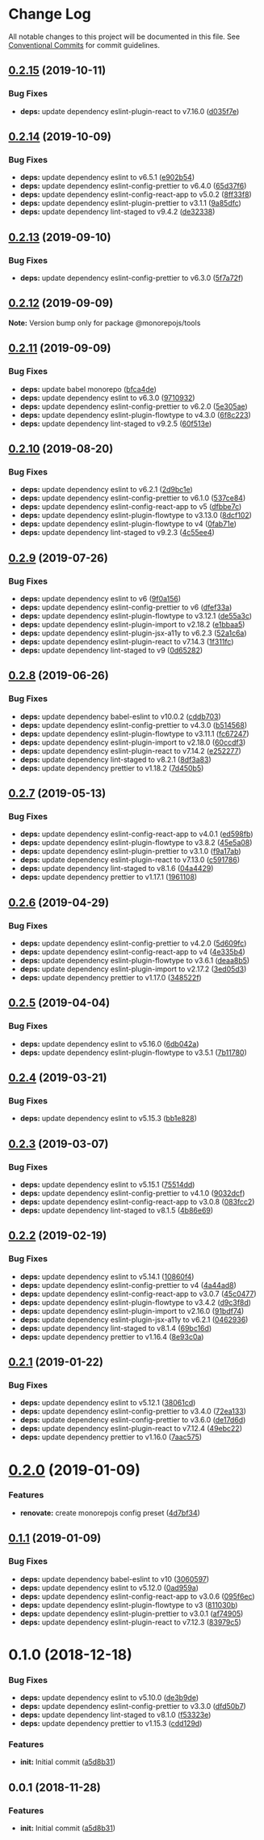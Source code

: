 # Change Log

All notable changes to this project will be documented in this file.
See [Conventional Commits](https://conventionalcommits.org) for commit guidelines.

## [0.2.15](https://github.com/monorepojs/monorepojs/compare/@monorepojs/tools@0.2.14...@monorepojs/tools@0.2.15) (2019-10-11)


### Bug Fixes

* **deps:** update dependency eslint-plugin-react to v7.16.0 ([d035f7e](https://github.com/monorepojs/monorepojs/commit/d035f7e))





## [0.2.14](https://github.com/monorepojs/monorepojs/compare/@monorepojs/tools@0.2.13...@monorepojs/tools@0.2.14) (2019-10-09)


### Bug Fixes

* **deps:** update dependency eslint to v6.5.1 ([e902b54](https://github.com/monorepojs/monorepojs/commit/e902b54))
* **deps:** update dependency eslint-config-prettier to v6.4.0 ([65d37f6](https://github.com/monorepojs/monorepojs/commit/65d37f6))
* **deps:** update dependency eslint-config-react-app to v5.0.2 ([8ff33f8](https://github.com/monorepojs/monorepojs/commit/8ff33f8))
* **deps:** update dependency eslint-plugin-prettier to v3.1.1 ([9a85dfc](https://github.com/monorepojs/monorepojs/commit/9a85dfc))
* **deps:** update dependency lint-staged to v9.4.2 ([de32338](https://github.com/monorepojs/monorepojs/commit/de32338))





## [0.2.13](https://github.com/monorepojs/monorepojs/compare/@monorepojs/tools@0.2.12...@monorepojs/tools@0.2.13) (2019-09-10)


### Bug Fixes

* **deps:** update dependency eslint-config-prettier to v6.3.0 ([5f7a72f](https://github.com/monorepojs/monorepojs/commit/5f7a72f))





## [0.2.12](https://github.com/monorepojs/monorepojs/compare/@monorepojs/tools@0.2.11...@monorepojs/tools@0.2.12) (2019-09-09)

**Note:** Version bump only for package @monorepojs/tools





## [0.2.11](https://github.com/monorepojs/monorepojs/compare/@monorepojs/tools@0.2.10...@monorepojs/tools@0.2.11) (2019-09-09)


### Bug Fixes

* **deps:** update babel monorepo ([bfca4de](https://github.com/monorepojs/monorepojs/commit/bfca4de))
* **deps:** update dependency eslint to v6.3.0 ([9710932](https://github.com/monorepojs/monorepojs/commit/9710932))
* **deps:** update dependency eslint-config-prettier to v6.2.0 ([5e305ae](https://github.com/monorepojs/monorepojs/commit/5e305ae))
* **deps:** update dependency eslint-plugin-flowtype to v4.3.0 ([6f8c223](https://github.com/monorepojs/monorepojs/commit/6f8c223))
* **deps:** update dependency lint-staged to v9.2.5 ([60f513e](https://github.com/monorepojs/monorepojs/commit/60f513e))





## [0.2.10](https://github.com/monorepojs/monorepojs/compare/@monorepojs/tools@0.2.9...@monorepojs/tools@0.2.10) (2019-08-20)


### Bug Fixes

* **deps:** update dependency eslint to v6.2.1 ([2d9bc1e](https://github.com/monorepojs/monorepojs/commit/2d9bc1e))
* **deps:** update dependency eslint-config-prettier to v6.1.0 ([537ce84](https://github.com/monorepojs/monorepojs/commit/537ce84))
* **deps:** update dependency eslint-config-react-app to v5 ([dfbbe7c](https://github.com/monorepojs/monorepojs/commit/dfbbe7c))
* **deps:** update dependency eslint-plugin-flowtype to v3.13.0 ([8dcf102](https://github.com/monorepojs/monorepojs/commit/8dcf102))
* **deps:** update dependency eslint-plugin-flowtype to v4 ([0fab71e](https://github.com/monorepojs/monorepojs/commit/0fab71e))
* **deps:** update dependency lint-staged to v9.2.3 ([4c55ee4](https://github.com/monorepojs/monorepojs/commit/4c55ee4))





## [0.2.9](https://github.com/monorepojs/monorepojs/compare/@monorepojs/tools@0.2.8...@monorepojs/tools@0.2.9) (2019-07-26)


### Bug Fixes

* **deps:** update dependency eslint to v6 ([9f0a156](https://github.com/monorepojs/monorepojs/commit/9f0a156))
* **deps:** update dependency eslint-config-prettier to v6 ([dfef33a](https://github.com/monorepojs/monorepojs/commit/dfef33a))
* **deps:** update dependency eslint-plugin-flowtype to v3.12.1 ([de55a3c](https://github.com/monorepojs/monorepojs/commit/de55a3c))
* **deps:** update dependency eslint-plugin-import to v2.18.2 ([e1bbaa5](https://github.com/monorepojs/monorepojs/commit/e1bbaa5))
* **deps:** update dependency eslint-plugin-jsx-a11y to v6.2.3 ([52a1c6a](https://github.com/monorepojs/monorepojs/commit/52a1c6a))
* **deps:** update dependency eslint-plugin-react to v7.14.3 ([1f311fc](https://github.com/monorepojs/monorepojs/commit/1f311fc))
* **deps:** update dependency lint-staged to v9 ([0d65282](https://github.com/monorepojs/monorepojs/commit/0d65282))





## [0.2.8](https://github.com/monorepojs/monorepojs/compare/@monorepojs/tools@0.2.7...@monorepojs/tools@0.2.8) (2019-06-26)


### Bug Fixes

* **deps:** update dependency babel-eslint to v10.0.2 ([cddb703](https://github.com/monorepojs/monorepojs/commit/cddb703))
* **deps:** update dependency eslint-config-prettier to v4.3.0 ([b514568](https://github.com/monorepojs/monorepojs/commit/b514568))
* **deps:** update dependency eslint-plugin-flowtype to v3.11.1 ([fc67247](https://github.com/monorepojs/monorepojs/commit/fc67247))
* **deps:** update dependency eslint-plugin-import to v2.18.0 ([60ccdf3](https://github.com/monorepojs/monorepojs/commit/60ccdf3))
* **deps:** update dependency eslint-plugin-react to v7.14.2 ([e252277](https://github.com/monorepojs/monorepojs/commit/e252277))
* **deps:** update dependency lint-staged to v8.2.1 ([8df3a83](https://github.com/monorepojs/monorepojs/commit/8df3a83))
* **deps:** update dependency prettier to v1.18.2 ([7d450b5](https://github.com/monorepojs/monorepojs/commit/7d450b5))





## [0.2.7](https://github.com/monorepojs/monorepojs/compare/@monorepojs/tools@0.2.6...@monorepojs/tools@0.2.7) (2019-05-13)


### Bug Fixes

* **deps:** update dependency eslint-config-react-app to v4.0.1 ([ed598fb](https://github.com/monorepojs/monorepojs/commit/ed598fb))
* **deps:** update dependency eslint-plugin-flowtype to v3.8.2 ([45e5a08](https://github.com/monorepojs/monorepojs/commit/45e5a08))
* **deps:** update dependency eslint-plugin-prettier to v3.1.0 ([f9a17ab](https://github.com/monorepojs/monorepojs/commit/f9a17ab))
* **deps:** update dependency eslint-plugin-react to v7.13.0 ([c591786](https://github.com/monorepojs/monorepojs/commit/c591786))
* **deps:** update dependency lint-staged to v8.1.6 ([04a4429](https://github.com/monorepojs/monorepojs/commit/04a4429))
* **deps:** update dependency prettier to v1.17.1 ([1961108](https://github.com/monorepojs/monorepojs/commit/1961108))





## [0.2.6](https://github.com/monorepojs/monorepojs/compare/@monorepojs/tools@0.2.5...@monorepojs/tools@0.2.6) (2019-04-29)


### Bug Fixes

* **deps:** update dependency eslint-config-prettier to v4.2.0 ([5d609fc](https://github.com/monorepojs/monorepojs/commit/5d609fc))
* **deps:** update dependency eslint-config-react-app to v4 ([4e335b4](https://github.com/monorepojs/monorepojs/commit/4e335b4))
* **deps:** update dependency eslint-plugin-flowtype to v3.6.1 ([deaa8b5](https://github.com/monorepojs/monorepojs/commit/deaa8b5))
* **deps:** update dependency eslint-plugin-import to v2.17.2 ([3ed05d3](https://github.com/monorepojs/monorepojs/commit/3ed05d3))
* **deps:** update dependency prettier to v1.17.0 ([348522f](https://github.com/monorepojs/monorepojs/commit/348522f))





## [0.2.5](https://github.com/monorepojs/monorepojs/compare/@monorepojs/tools@0.2.4...@monorepojs/tools@0.2.5) (2019-04-04)


### Bug Fixes

* **deps:** update dependency eslint to v5.16.0 ([6db042a](https://github.com/monorepojs/monorepojs/commit/6db042a))
* **deps:** update dependency eslint-plugin-flowtype to v3.5.1 ([7b11780](https://github.com/monorepojs/monorepojs/commit/7b11780))





## [0.2.4](https://github.com/monorepojs/monorepojs/compare/@monorepojs/tools@0.2.3...@monorepojs/tools@0.2.4) (2019-03-21)


### Bug Fixes

* **deps:** update dependency eslint to v5.15.3 ([bb1e828](https://github.com/monorepojs/monorepojs/commit/bb1e828))





## [0.2.3](https://github.com/monorepojs/monorepojs/compare/@monorepojs/tools@0.2.2...@monorepojs/tools@0.2.3) (2019-03-07)


### Bug Fixes

* **deps:** update dependency eslint to v5.15.1 ([75514dd](https://github.com/monorepojs/monorepojs/commit/75514dd))
* **deps:** update dependency eslint-config-prettier to v4.1.0 ([9032dcf](https://github.com/monorepojs/monorepojs/commit/9032dcf))
* **deps:** update dependency eslint-config-react-app to v3.0.8 ([083fcc2](https://github.com/monorepojs/monorepojs/commit/083fcc2))
* **deps:** update dependency lint-staged to v8.1.5 ([4b86e69](https://github.com/monorepojs/monorepojs/commit/4b86e69))





## [0.2.2](https://github.com/monorepojs/monorepojs/compare/@monorepojs/tools@0.2.1...@monorepojs/tools@0.2.2) (2019-02-19)


### Bug Fixes

* **deps:** update dependency eslint to v5.14.1 ([10860f4](https://github.com/monorepojs/monorepojs/commit/10860f4))
* **deps:** update dependency eslint-config-prettier to v4 ([4a44ad8](https://github.com/monorepojs/monorepojs/commit/4a44ad8))
* **deps:** update dependency eslint-config-react-app to v3.0.7 ([45c0477](https://github.com/monorepojs/monorepojs/commit/45c0477))
* **deps:** update dependency eslint-plugin-flowtype to v3.4.2 ([d9c3f8d](https://github.com/monorepojs/monorepojs/commit/d9c3f8d))
* **deps:** update dependency eslint-plugin-import to v2.16.0 ([91bdf74](https://github.com/monorepojs/monorepojs/commit/91bdf74))
* **deps:** update dependency eslint-plugin-jsx-a11y to v6.2.1 ([0462936](https://github.com/monorepojs/monorepojs/commit/0462936))
* **deps:** update dependency lint-staged to v8.1.4 ([69bc16d](https://github.com/monorepojs/monorepojs/commit/69bc16d))
* **deps:** update dependency prettier to v1.16.4 ([8e93c0a](https://github.com/monorepojs/monorepojs/commit/8e93c0a))





## [0.2.1](https://github.com/monorepojs/monorepojs/compare/@monorepojs/tools@0.2.0...@monorepojs/tools@0.2.1) (2019-01-22)


### Bug Fixes

* **deps:** update dependency eslint to v5.12.1 ([38061cd](https://github.com/monorepojs/monorepojs/commit/38061cd))
* **deps:** update dependency eslint-config-prettier to v3.4.0 ([72ea133](https://github.com/monorepojs/monorepojs/commit/72ea133))
* **deps:** update dependency eslint-config-prettier to v3.6.0 ([de17d6d](https://github.com/monorepojs/monorepojs/commit/de17d6d))
* **deps:** update dependency eslint-plugin-react to v7.12.4 ([49ebc22](https://github.com/monorepojs/monorepojs/commit/49ebc22))
* **deps:** update dependency prettier to v1.16.0 ([7aac575](https://github.com/monorepojs/monorepojs/commit/7aac575))





# [0.2.0](https://github.com/monorepojs/monorepojs/compare/@monorepojs/tools@0.1.1...@monorepojs/tools@0.2.0) (2019-01-09)


### Features

* **renovate:** create monorepojs config preset ([4d7bf34](https://github.com/monorepojs/monorepojs/commit/4d7bf34))





## [0.1.1](https://github.com/monorepojs/monorepojs/compare/@monorepojs/tools@0.1.0...@monorepojs/tools@0.1.1) (2019-01-09)


### Bug Fixes

* **deps:** update dependency babel-eslint to v10 ([3060597](https://github.com/monorepojs/monorepojs/commit/3060597))
* **deps:** update dependency eslint to v5.12.0 ([0ad959a](https://github.com/monorepojs/monorepojs/commit/0ad959a))
* **deps:** update dependency eslint-config-react-app to v3.0.6 ([095f6ec](https://github.com/monorepojs/monorepojs/commit/095f6ec))
* **deps:** update dependency eslint-plugin-flowtype to v3 ([811030b](https://github.com/monorepojs/monorepojs/commit/811030b))
* **deps:** update dependency eslint-plugin-prettier to v3.0.1 ([af74905](https://github.com/monorepojs/monorepojs/commit/af74905))
* **deps:** update dependency eslint-plugin-react to v7.12.3 ([83979c5](https://github.com/monorepojs/monorepojs/commit/83979c5))





# 0.1.0 (2018-12-18)


### Bug Fixes

* **deps:** update dependency eslint to v5.10.0 ([de3b9de](https://github.com/monorepojs/monorepojs/commit/de3b9de))
* **deps:** update dependency eslint-config-prettier to v3.3.0 ([dfd50b7](https://github.com/monorepojs/monorepojs/commit/dfd50b7))
* **deps:** update dependency lint-staged to v8.1.0 ([f53323e](https://github.com/monorepojs/monorepojs/commit/f53323e))
* **deps:** update dependency prettier to v1.15.3 ([cdd129d](https://github.com/monorepojs/monorepojs/commit/cdd129d))


### Features

* **init:** Initial commit ([a5d8b31](https://github.com/monorepojs/monorepojs/commit/a5d8b31))





## 0.0.1 (2018-11-28)


### Features

* **init:** Initial commit ([a5d8b31](https://github.com/monorepojs/monorepojs/commit/a5d8b31))
